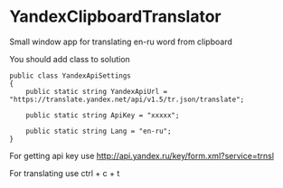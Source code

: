 YandexClipboardTranslator
=========================

Small window app for translating en-ru word from clipboard 

You should add class to solution

    public class YandexApiSettings
    {
        public static string YandexApiUrl = "https://translate.yandex.net/api/v1.5/tr.json/translate";

        public static string ApiKey = "xxxxx";

        public static string Lang = "en-ru"; 
    }
    
For getting api key use http://api.yandex.ru/key/form.xml?service=trnsl

For translating use ctrl + c + t
